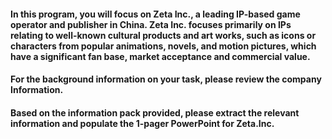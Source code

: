 #### In this program, you will focus on Zeta Inc., a leading IP-based game operator and publisher in China. Zeta Inc. focuses primarily on IPs relating to well-known cultural products and art works, such as icons or characters from popular animations, novels, and motion pictures, which have a significant fan base, market acceptance and commercial value.
#### For the background information on your task, please review the company Information.
#### Based on the information pack provided, please extract the relevant information and populate the 1-pager PowerPoint for Zeta.Inc.
